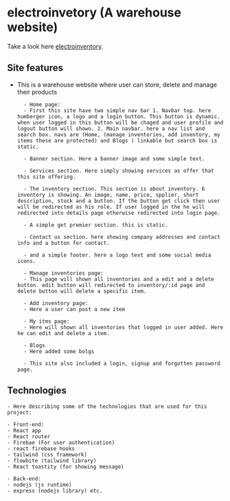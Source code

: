 # electroinvetory (A warehouse website)

Take a look here [electroinventory](https://github.com/facebook/create-react-app).

## Site features

- This is a warehouse website where user can store, delete and manage their products
        
        - Home page:
        - First this site have two simple nav bar 1. Navbar top. here humberger icon, a logo and a login button. This button is dynamic. when user logged in this button will be chaged and user profile and logout button will shown. 2. Main navbar. here a nav list and search box. navs are (Home, (manage inventories, add inventory, my items these are protected) and Blogs ) linkable but search box is static.
        
        - Banner section. Here a banner image and some simple text.

        - Services section. Here simply showing services as offer that this site offering. 

        - The inventory section. This section is about inventory. 6 inventory is showing. An image, name, price, spplier, short description, stock and a button. If the button get click then user will be redirected as his role. If user logged in the he will redirected into details page otherwise redirected into login page.

        - A simple get premier section. this is static.

        - Contact us section. here showing company addresses and contact info and a button for contact.

        - and a simple footer. here a logo text and some social media icons.

        - Manage inventories page: 
        - This page will shown all inventories and a edit and a delete button. edit button will redirected to inventory/:id page and delete button will delete a specific item.

        - Add inventory page: 
        - Here a user can post a new item

        - My itms page: 
        - Here will shown all inventories that logged in user added. Here he can edit and delete a item.

        - Blogs 
        - Here added some bolgs

        - This site also included a login, signup and forgotten password page.


## Technologies

    - Here describing some of the technologies that are used for this project:

    - Front-end:
    - React app
    - React router
    - Firebae (For user authentication)
    - react firebase hooks
    - tailwind (css framework)
    - flowbite (tailwind library)
    - React toastity (for showing message)

    - Back-end:
    - nodejs (js runtime)
    - express (nodejs library) etc.